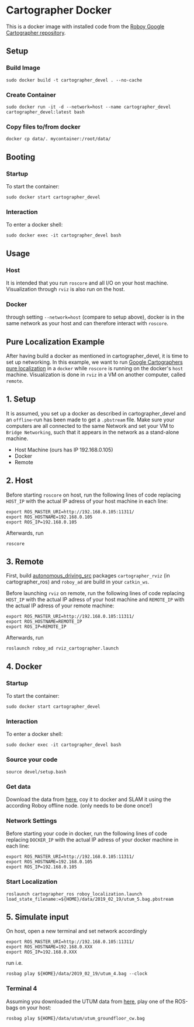 # Cartographer Docker

This is a docker image with installed code from the [Roboy Google Cartographer repository](https://github.com/Roboy/cartographer_ros).

## Setup

### Build Image 
```
sudo docker build -t cartographer_devel . --no-cache
```

### Create Container 
```
sudo docker run -it -d --network=host --name cartographer_devel cartographer_devel:latest bash
```
### Copy files to/from docker 
```
docker cp data/. mycontainer:/root/data/
``` 

## Booting
### Startup
To start the container:
```
sudo docker start cartographer_devel
``` 
### Interaction
To enter a docker shell:
```
sudo docker exec -it cartographer_devel bash
```

## Usage
### Host
It is intended that you run `roscore` and all I/O on your host machine. Visualization through `rviz` is also run on the host. 

### Docker
through setting `--network=host` (compare to setup above), docker is in the same network as your host and can therefore interact with `roscore`.

## Pure Localization Example
After having build a docker as mentioned in cartographer_devel, it is time to set up networking. In this example, we want to run [Google Cartographers pure localization](https://github.com/Roboy/cartographer_ros/tree/roboy) in a `docker` while `roscore` is running on the docker's `host` machine. Visualization is done in `rviz` in a VM on another computer, called `remote`. 

## 1. Setup
It is assumed, you set up a docker as described in cartographer_devel and an `offline`-run has been made to get a `.pbstream` file. Make sure your computers are all connected to the same Network and set your VM to `Bridge Networking`, such that it appears in the network as a stand-alone machine.

- Host Machine (ours has IP 192.168.0.105)
- Docker
- Remote 

## 2. Host
Before starting `roscore` on host, run the following lines of code replacing `HOST_IP` with the actual IP adress of your host machine in each line:
```
export ROS_MASTER_URI=http://192.168.0.105:11311/
export ROS_HOSTNAME=192.168.0.105
export ROS_IP=192.168.0.105
```
Afterwards, run
```
roscore
```

## 3. Remote
First, build [autonomous_driving_src](https://github.com/Roboy/autonomous_driving_src) packages `cartographer_rviz` (in cartographer_ros) and `roboy_ad` are build in your `catkin_ws`.

Before launching `rviz` on remote, run the following lines of code replacing `HOST_IP` with the actual IP adress of your host machine and `REMOTE_IP` with the actual IP adress of your remote machine:
```
export ROS_MASTER_URI=http://192.168.0.105:11311/
export ROS_HOSTNAME=REMOTE_IP
export ROS_IP=REMOTE_IP

```
Afterwards, run
```
roslaunch roboy_ad rviz_cartographer.launch
```

## 4. Docker
### Startup
To start the container:
```
sudo docker start cartographer_devel
``` 
### Interaction
To enter a docker shell:
```
sudo docker exec -it cartographer_devel bash
```
### Source your code
```
source devel/setup.bash
```
### Get data
Download the data from [here](https://drive.google.com/drive/folders/1AyYO9wN8olIHOroJGfmnALDIm3vn1W_s), coy it to docker and SLAM it using the according Roboy offline node. (only needs to be done once!)

### Network Settings
Before starting your code in docker, run the following lines of code replacing `DOCKER_IP` with the actual IP adress of your docker machine in each line:
```
export ROS_MASTER_URI=http://192.168.0.105:11311/
export ROS_HOSTNAME=192.168.0.105
export ROS_IP=192.168.0.105
```
### Start Localization
```
roslaunch cartographer_ros roboy_localization.launch load_state_filename:=${HOME}/data/2019_02_19/utum_5.bag.pbstream
```


## 5. Simulate input
On host, open a new terminal and set network accordingly
```
export ROS_MASTER_URI=http://192.168.0.105:11311/
export ROS_HOSTNAME=192.168.0.XXX
export ROS_IP=192.168.0.XXX
```
run i.e.
```
rosbag play ${HOME}/data/2019_02_19/utum_4.bag --clock
```





### Terminal 4
Assuming you downloaded the UTUM data from [here](https://drive.google.com/drive/folders/1AyYO9wN8olIHOroJGfmnALDIm3vn1W_s), play one of the ROS-bags on your host:
```
rosbag play ${HOME}/data/utum/utum_groundfloor_cw.bag
```
